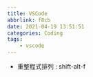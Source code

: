 ```yaml
---
title: VSCode
abbrlink: f8cb
date: 2021-04-19 13:51:51
categories: Coding
tags:
	- vscode
---
```


+ 重整程式排列 : shift-alt-f

<!--more-->

